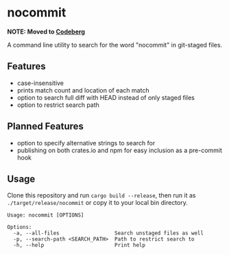 # nocommit

**NOTE: Moved to [Codeberg](https://codeberg.org/amjerm/nocommit)**

A command line utility to search for the word "nocommit" in git-staged files.

## Features

- case-insensitive
- prints match count and location of each match
- option to search full diff with HEAD instead of only staged files
- option to restrict search path

## Planned Features

- option to specify alternative strings to search for
- publishing on both crates.io and npm for easy inclusion as a pre-commit hook

## Usage

Clone this repository and run `cargo build --release`, then run it as `./target/release/nocommit` or copy it to your local bin directory.

```
Usage: nocommit [OPTIONS]

Options:
  -a, --all-files                  Search unstaged files as well
  -p, --search-path <SEARCH_PATH>  Path to restrict search to
  -h, --help                       Print help
```
